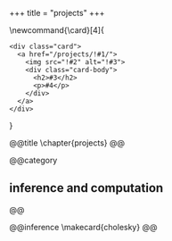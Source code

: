 +++
title = "projects"
+++

<!-- \card{url}{preview image}{title}{description} -->
\newcommand{\card}[4]{
  ~~~
  <div class="card">
    <a href="/projects/!#1/">
      <img src="!#2" alt="!#3">
      <div class="card-body">
        <h2>#3</h2>
        <p>#4</p>
      </div>
    </a>
  </div>
  ~~~
}

@@title
\chapter{projects}
@@

@@category
## inference and computation
@@

@@inference
\makecard{cholesky}
@@

